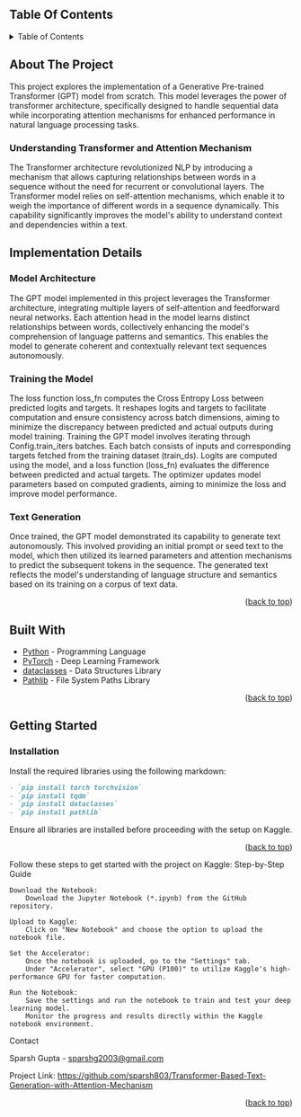 <!-- Improved compatibility of back to top link: See: https://github.com/othneildrew/Best-README-Template/pull/73 -->
<a name="readme-top"></a>

## Table Of Contents
<!-- TABLE OF CONTENTS -->
<details>
  <summary>Table of Contents</summary>
  <ol>
    <li><a href="#about-the-project">About The Project</a>
      <ul>
        <li><a href="#understanding-transformer-and-attention">Understanding Transformer and Attention Mechanism</a></li>
      </ul>
    </li>
    <li><a href="#implementation-details">Implementation Details</a>
      <ul>
        <li><a href="#model-architecture">Model Architecture</a></li>
        <li><a href="#training-the-model">Training the Model</a></li>
        <li><a href="#text-generation">Text Generation</a></li>
      </ul>
    </li>
    <li><a href="#built-with">Built With</a></li>
    <li><a href="#getting-started">Getting Started</a>
      <ul>
        <li><a href="#installation">Installation</a></li>
        <li><a href="#step-by-step-guide">Step-by-Step Guide</a></li>
      </ul>
    </li>
    <li><a href="#contact">Contact</a></li>
  </ol>
</details>

<!-- ABOUT THE PROJECT -->
## About The Project
<a id="about-the-project"></a>

This project explores the implementation of a Generative Pre-trained Transformer (GPT) model from scratch. This model leverages the power of transformer architecture, specifically designed to handle sequential data while incorporating attention mechanisms for enhanced performance in natural language processing tasks.

### Understanding Transformer and Attention Mechanism
<a id="understanding-transformer-and-attention"></a>
The Transformer architecture revolutionized NLP by introducing a mechanism that allows capturing relationships between words in a sequence without the need for recurrent or convolutional layers. The Transformer model relies on self-attention mechanisms, which enable it to weigh the importance of different words in a sequence dynamically. This capability significantly improves the model's ability to understand context and dependencies within a text.

## Implementation Details
<a id="implementation-details"></a>

### Model Architecture
<a id="model-architecture"></a>

The GPT model implemented in this project leverages the Transformer architecture, integrating multiple layers of self-attention and feedforward neural networks. Each attention head in the model learns distinct relationships between words, collectively enhancing the model's comprehension of language patterns and semantics. This enables the model to generate coherent and contextually relevant text sequences autonomously.


### Training the Model
<a id="training-the-model"></a>
The loss function loss_fn computes the Cross Entropy Loss between predicted logits and targets. It reshapes logits and targets to facilitate computation and ensure consistency across batch dimensions, aiming to minimize the discrepancy between predicted and actual outputs during model training.
Training the GPT model involves iterating through Config.train_iters batches. Each batch consists of inputs and corresponding targets fetched from the training dataset (train_ds). Logits are computed using the model, and a loss function (loss_fn) evaluates the difference between predicted and actual targets. The optimizer updates model parameters based on computed gradients, aiming to minimize the loss and improve model performance.

### Text Generation
<a id="text-generation"></a>

Once trained, the GPT model demonstrated its capability to generate text autonomously. This involved providing an initial prompt or seed text to the model, which then utilized its learned parameters and attention mechanisms to predict the subsequent tokens in the sequence. The generated text reflects the model's understanding of language structure and semantics based on its training on a corpus of text data.

<p align="right">(<a href="#readme-top">back to top</a>)</p>


<!-- BUILT WITH -->
## Built With
<a id="built-with"></a>

* [Python](https://www.python.org/) - Programming Language
* [PyTorch](https://pytorch.org/) - Deep Learning Framework
* [dataclasses](https://docs.python.org/3/library/dataclasses.html) - Data Structures Library
* [Pathlib](https://docs.python.org/3/library/pathlib.html) - File System Paths Library

<p align="right">(<a href="#readme-top">back to top</a>)</p>


<!-- GETTING STARTED -->
## Getting Started
<a id="getting-started"></a>

### Installation
<a id="installation"></a>

Install the required libraries using the following markdown:

```markdown
- `pip install torch torchvision`
- `pip install tqdm`
- `pip install dataclasses`
- `pip install pathlib`
```

Ensure all libraries are installed before proceeding with the setup on Kaggle.
<p align="right">(<a href="#readme-top">back to top</a>)</p>

Follow these steps to get started with the project on Kaggle:
Step-by-Step Guide

<a id="step-by-step-guide"></a>

    Download the Notebook:
        Download the Jupyter Notebook (*.ipynb) from the GitHub repository.

    Upload to Kaggle:
        Click on "New Notebook" and choose the option to upload the notebook file.

    Set the Accelerator:
        Once the notebook is uploaded, go to the "Settings" tab.
        Under "Accelerator", select "GPU (P100)" to utilize Kaggle's high-performance GPU for faster computation.

    Run the Notebook:
        Save the settings and run the notebook to train and test your deep learning model.
        Monitor the progress and results directly within the Kaggle notebook environment.

<!-- CONTACT -->

<a id="contact"></a>
Contact

Sparsh Gupta - sparshg2003@gmail.com

Project Link: https://github.com/sparsh803/Transformer-Based-Text-Generation-with-Attention-Mechanism
<p align="right">(<a href="#readme-top">back to top</a>)</p>



<!-- MARKDOWN LINKS & IMAGES -->
<!-- https://www.markdownguide.org/basic-syntax/#reference-style-links -->
[contributors-shield]: https://img.shields.io/github/contributors/othneildrew/Best-README-Template.svg?style=for-the-badge
[contributors-url]: https://github.com/othneildrew/Best-README-Template/graphs/contributors
[forks-shield]: https://img.shields.io/github/forks/othneildrew/Best-README-Template.svg?style=for-the-badge
[forks-url]: https://github.com/othneildrew/Best-README-Template/network/members
[stars-shield]: https://img.shields.io/github/stars/othneildrew/Best-README-Template.svg?style=for-the-badge
[stars-url]: https://github.com/othneildrew/Best-README-Template/stargazers
[issues-shield]: https://img.shields.io/github/issues/othneildrew/Best-README-Template.svg?style=for-the-badge
[issues-url]: https://github.com/othneildrew/Best-README-Template/issues
[license-shield]: https://img.shields.io/github/license/othneildrew/Best-README-Template.svg?style=for-the-badge
[license-url]: https://github.com/othneildrew/Best-README-Template/blob/master/LICENSE.txt
[linkedin-shield]: https://img.shields.io/badge/-LinkedIn-black.svg?style=for-the-badge&logo=linkedin&colorB=555
[linkedin-url]: https://linkedin.com/in/othneildrew
[product-screenshot]: images/screenshot.png
[Next.js]: https://img.shields.io/badge/next.js-000000?style=for-the-badge&logo=nextdotjs&logoColor=white
[Next-url]: https://nextjs.org/
[React.js]: https://img.shields.io/badge/React-20232A?style=for-the-badge&logo=react&logoColor=61DAFB
[React-url]: https://reactjs.org/
[Vue.js]: https://img.shields.io/badge/Vue.js-35495E?style=for-the-badge&logo=vuedotjs&logoColor=4FC08D
[Vue-url]: https://vuejs.org/
[Angular.io]: https://img.shields.io/badge/Angular-DD0031?style=for-the-badge&logo=angular&logoColor=white
[Angular-url]: https://angular.io/
[Svelte.dev]: https://img.shields.io/badge/Svelte-4A4A55?style=for-the-badge&logo=svelte&logoColor=FF3E00
[Svelte-url]: https://svelte.dev/
[Laravel.com]: https://img.shields.io/badge/Laravel-FF2D20?style=for-the-badge&logo=laravel&logoColor=white
[Laravel-url]: https://laravel.com
[Bootstrap.com]: https://img.shields.io/badge/Bootstrap-563D7C?style=for-the-badge&logo=bootstrap&logoColor=white
[Bootstrap-url]: https://getbootstrap.com
[JQuery.com]: https://img.shields.io/badge/jQuery-0769AD?style=for-the-badge&logo=jquery&logoColor=white
[JQuery-url]: https://jquery.com 
